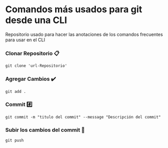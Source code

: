 # Comandos más usados para git desde una CLI

Repositorio usado para hacer las anotaciones de los comandos frecuentes para usar en el CLI

### Clonar Repositorio 📋

```
git clone 'url-Repositorio'
```

### Agregar Cambios :heavy_check_mark:

```
git add .
```
### Commit :hash:

```
git commit -m "titulo del commit" --message "Descripción del commit"
```

### Subir los cambios del commit :arrow_up_small:

```
git push
```
